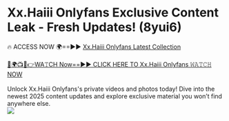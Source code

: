 # Xx.Haiii Onlyfans Exclusive Content Leak - Fresh Updates! (8yui6)

🔥 ACCESS NOW 🌍==►► <a href="https://tinyurl.com/kvy9nzfs" rel="nofollow">Xx.Haiii Onlyfans Latest Collection</a>
<br><br>
[🔴🌍📺📱👉WA𝚃CH Now==►► CLICK HERE TO Xx.Haiii Onlyfans 𝚆𝙰𝚃𝙲𝙷 NOW](https://tinyurl.com/kvy9nzfs)
<br><br>
Unlock Xx.Haiii Onlyfans's private videos and photos today! Dive into the newest 2025 content updates and explore exclusive material you won’t find anywhere else.
<br>
<a href="https://tinyurl.com/kvy9nzfs" rel="nofollow" data-target="animated-image.originalLink"><img src="https://camo.githubusercontent.com/8a4f000d20f83aca3bf7ec5f350d767afa0574a8a352519fd8cfa583a6f93a33/68747470733a2f2f692e696d6775722e636f6d2f644a486b345a712e676966" data-canonical-src="https://i.imgur.com/dJHk4Zq.gif" style="max-width: 100%; display: inline-block;" data-target="animated-image.originalImage"></a>
<br>
